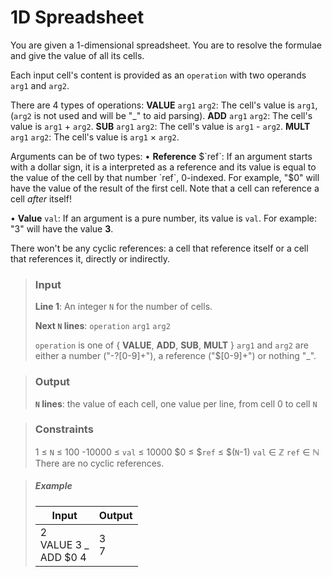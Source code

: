 # 1D Spreadsheet

You are given a 1-dimensional spreadsheet. You are to resolve the formulae and give the value of all its cells.

Each input cell's content is provided as an `operation` with two operands `arg1` and `arg2`.

There are 4 types of operations:
**VALUE** `arg1` `arg2`: The cell's value is `arg1`, (`arg2` is not used and will be "_" to aid parsing).
**ADD** `arg1` `arg2`: The cell's value is `arg1` + `arg2`.
**SUB** `arg1` `arg2`: The cell's value is `arg1` - `arg2`.
**MULT** `arg1` `arg2`: The cell's value is `arg1` × `arg2`.

Arguments can be of two types:
• **Reference** $`ref`: If an argument starts with a dollar sign, it is a interpreted as a reference and its value is equal to the value of the cell by that number `ref`, 0-indexed.
For example, "$0" will have the value of the result of the first cell.
Note that a cell can reference a cell *after* itself!

• **Value** `val`: If an argument is a pure number, its value is `val`.
For example: "3" will have the value **3**.

There won't be any cyclic references: a cell that reference itself or a cell that references it, directly or indirectly.

>### Input
>**Line 1**: An integer `N` for the number of cells.
>
>**Next `N` lines**: `operation` `arg1` `arg2`
>
>`operation` is one of { **VALUE**, **ADD**, **SUB**, **MULT** }
>`arg1` and `arg2` are either a number ("-?[0-9]+"), a reference ("\$[0-9]+") or nothing "_".

>### Output
>**`N` lines**: the value of each cell, one value per line, from cell 0 to cell `N`

>### Constraints
>1 ≤ `N` ≤ 100
>-10000 ≤ `val` ≤ 10000
>$0 ≤ $`ref` ≤ $(`N`-1)
>`val` ∈ ℤ
>`ref` ∈ ℕ
>There are no cyclic references.

>##### Example
>|            Input              |  Output  |
>|-------------------------------|----------|
>|2 <br> VALUE 3 _ <br> ADD $0 4 | 3 <br> 7 |